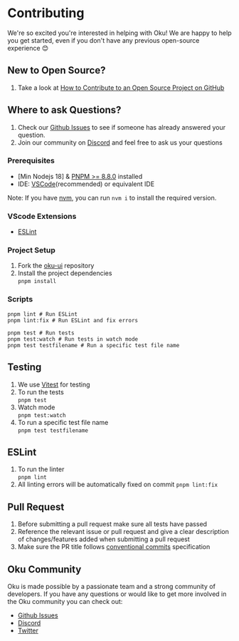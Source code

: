 # Contributing

We're so excited you're interested in helping with Oku! We are happy to help you get started, even if you don't have any previous open-source experience :blush:

## New to Open Source?

1. Take a look at [How to Contribute to an Open Source Project on GitHub](https://egghead.io/courses/how-to-contribute-to-an-open-source-project-on-github)

## Where to ask Questions?

1. Check our [Github Issues](https://github.com/oku-ui/pergel/issues) to see if someone has already answered your question.
2. Join our community on [Discord](https://chat.productdevbook.com) and feel free to ask us your questions


### Prerequisites
-   [Min Nodejs 18] & [PNPM >= 8.8.0](https://pnpm.io) installed 
-   IDE: [VSCode](https://code.visualstudio.com/download)(recommended) or equivalent IDE

Note: If you have [nvm](https://github.com/nvm-sh/nvm), you can run `nvm i` to install the required version.

### VScode Extensions

-  [ESLint](https://marketplace.visualstudio.com/items?itemName=dbaeumer.vscode-eslint)

### Project Setup

1. Fork the [oku-ui](https://github.com/oku-ui/pergel) repository
2. Install the project dependencies  
   `pnpm install`

### Scripts

```shell
pnpm lint # Run ESLint
pnpm lint:fix # Run ESLint and fix errors

pnpm test # Run tests
pnpm test:watch # Run tests in watch mode
pnpm test testfilename # Run a specific test file name
``` 

## Testing

1. We use [Vitest](https://vitest.dev/) for testing
2. To run the tests  
   `pnpm test`
3. Watch mode  
   `pnpm test:watch`
4. To run a specific test file name  
   `pnpm test testfilename`

## ESLint
1. To run the linter  
   `pnpm lint`
2. All linting errors will be automatically fixed on commit
   `pnpm lint:fix`


## Pull Request

1. Before submitting a pull request make sure all tests have passed
2. Reference the relevant issue or pull request and give a clear description of changes/features added when submitting a pull request
3. Make sure the PR title follows [conventional commits](https://www.conventionalcommits.org/en/v1.0.0/) specification

## Oku Community

Oku is made possible by a passionate team and a strong community of developers. If you have any questions or would like to get more involved in the Oku community you can check out:

-   [Github Issues](https://github.com/oku-ui/pergel/issues)
-   [Discord](https://chat.productdevbook.com)
-   [Twitter](https://twitter.com/oku_ui)